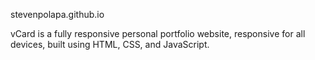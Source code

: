 stevenpolapa.github.io

vCard is a fully responsive personal portfolio website, responsive for all devices, built using HTML, CSS, and JavaScript.

